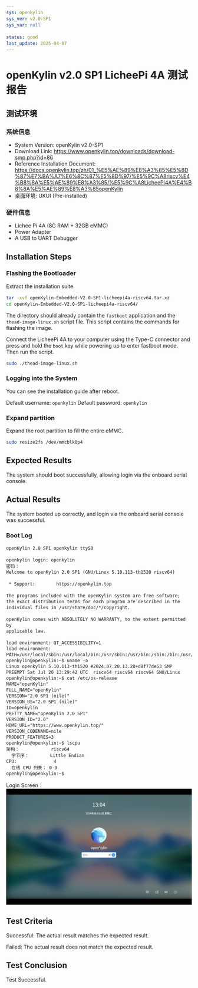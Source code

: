 ```yaml
---
sys: openkylin
sys_ver: v2.0-SP1
sys_var: null

status: good
last_update: 2025-04-07
---
```


# openKylin v2.0 SP1 LicheePi 4A 测试报告

## 测试环境

### 系统信息

- System Version: openKylin v2.0-SP1
- Download Link: https://www.openkylin.top/downloads/download-smp.php?id=86
- Reference Installation Document: https://docs.openkylin.top/zh/01_%E5%AE%89%E8%A3%85%E5%8D%87%E7%BA%A7%E6%8C%87%E5%8D%97/%E5%9C%A8riscv%E4%B8%8A%E5%AE%89%E8%A3%85/%E5%9C%A8LicheePi4A%E4%B8%8A%E5%AE%89%E8%A3%85openKylin
- 桌面环境: UKUI (Pre-installed)

### 硬件信息

- Lichee Pi 4A (8G RAM + 32GB eMMC)
- Power Adapter
- A USB to UART Debugger

## Installation Steps

### Flashing the Bootloader

Extract the installation suite.

```bash
tar -xvf openKylin-Embedded-V2.0-SP1-licheepi4a-riscv64.tar.xz
cd openKylin-Embedded-V2.0-SP1-licheepi4a-riscv64/
```

The directory should already contain the `fastboot` application and the `thead-image-linux.sh` script file. This script contains the commands for flashing the image.

Connect the LicheePi 4A to your computer using the Type-C connector and press and hold the `boot` key while powering up to enter fastboot mode. Then run the script.

```bash
sudo ./thead-image-linux.sh
```

### Logging into the System

You can see the installation guide after reboot.

Default username: `openkylin`
Default password: `openkylin`

### Expand partition

Expand the root partition to fill the entire eMMC.

```bash
sudo resize2fs /dev/mmcblk0p4
```

## Expected Results

The system should boot successfully, allowing login via the onboard serial console.

## Actual Results

The system booted up correctly, and login via the onboard serial console was successful. 

### Boot Log

```log
openKylin 2.0 SP1 openkylin ttyS0

openkylin login: openkylin
密码： 
Welcome to openKylin 2.0 SP1 (GNU/Linux 5.10.113-th1520 riscv64)

 * Support:        https://openkylin.top

The programs included with the openKylin system are free software;
the exact distribution terms for each program are described in the
individual files in /usr/share/doc/*/copyright.

openKylin comes with ABSOLUTELY NO WARRANTY, to the extent permitted by
applicable law.

load environment: QT_ACCESSIBILITY=1
load environment: PATH=/usr/local/sbin:/usr/local/bin:/usr/sbin:/usr/bin:/sbin:/bin:/usr/games:/usr/local/games
openkylin@openkylin:~$ uname -a
Linux openkylin 5.10.113-th1520 #2024.07.20.13.28+d8f77de53 SMP PREEMPT Sat Jul 20 13:29:42 UTC  riscv64 riscv64 riscv64 GNU/Linux
openkylin@openkylin:~$ cat /etc/os-release 
NAME="openKylin"
FULL_NAME="openKylin"
VERSION="2.0 SP1 (nile)"
VERSION_US="2.0 SP1 (nile)"
ID=openkylin
PRETTY_NAME="openKylin 2.0 SP1"
VERSION_ID="2.0"
HOME_URL="https://www.openkylin.top/"
VERSION_CODENAME=nile
PRODUCT_FEATURES=3
openkylin@openkylin:~$ lscpu 
架构：            riscv64
  字节序：        Little Endian
CPU:              4
  在线 CPU 列表： 0-3
openkylin@openkylin:~$ 
```

Login Screen：![](image.png)

## Test Criteria

Successful: The actual result matches the expected result.

Failed: The actual result does not match the expected result.

## Test Conclusion

Test Successful.